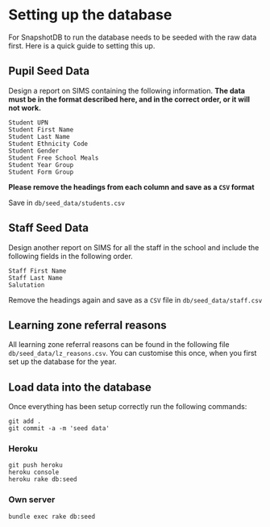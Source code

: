 # Setting up the database

For SnapshotDB to run the database needs to be seeded with the raw data first. Here is a quick guide to setting this up.

## Pupil Seed Data

Design a report on SIMS containing the following information. **The data must be in the format described here, and in the correct order, or it will not work.**

    Student UPN
    Student First Name
    Student Last Name
    Student Ethnicity Code
    Student Gender
    Student Free School Meals
    Student Year Group
    Student Form Group

**Please remove the headings from each column and save as a ```CSV``` format**

Save in ```db/seed_data/students.csv```

## Staff Seed Data

Design another report on SIMS for all the staff in the school and include the following fields in the following order.

    Staff First Name
    Staff Last Name
    Salutation


Remove the headings again and save as a ```CSV``` file in ```db/seed_data/staff.csv```

## Learning zone referral reasons

All learning zone referral reasons can be found in the following file ```db/seed_data/lz_reasons.csv```. You can customise this once, when you first set up the database for the year.

## Load data into the database

Once everything has been setup correctly run the following commands:

    git add .
    git commit -a -m 'seed data'
    
### Heroku
    git push heroku
    heroku console
    heroku rake db:seed
    
### Own server
    bundle exec rake db:seed
